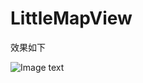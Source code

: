 LittleMapView
=============
效果如下

![Image text](http://github.com/TinyQ/LittleMapView/raw/master/READMEIMAGE/littleMapView.gif)
